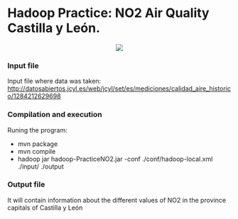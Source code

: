 # Hadoop Practice: NO2 Air Quality Castilla y León.
<p align="center">
  <img width="auto" height="auto" src="https://intellitech.pro/wp-content/uploads/2016/12/hadoop-300x293.png">
</p>

### Input file
Input file where data was taken: http://datosabiertos.jcyl.es/web/jcyl/set/es/mediciones/calidad_aire_historico/1284212629698

### Compilation and execution
Runing the program: 
  - mvn package
  - mvn compile
  - hadoop jar hadoop-PracticeNO2.jar -conf ./conf/hadoop-local.xml ./input/ ./output
  
### Output file
It will contain information about the different values of NO2 in the province capitals of Castilla y León
